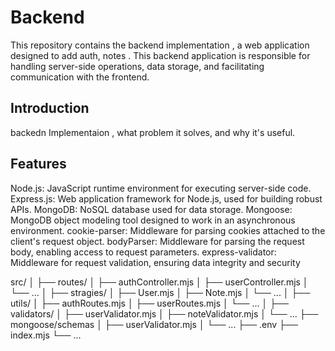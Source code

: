 # Backend

This repository contains the backend implementation , a web application designed to add auth, notes . This backend application is responsible for handling server-side operations, data storage, and facilitating communication with the frontend.




## Introduction

backedn Implementaion , what problem it solves, and why it's useful.

## Features

Node.js: JavaScript runtime environment for executing server-side code.
Express.js: Web application framework for Node.js, used for building robust APIs.
MongoDB: NoSQL database used for data storage.
Mongoose: MongoDB object modeling tool designed to work in an asynchronous environment.
cookie-parser: Middleware for parsing cookies attached to the client's request object.
bodyParser: Middleware for parsing the request body, enabling access to request parameters.
express-validator: Middleware for request validation, ensuring data integrity and security


src/
│
├── routes/
│   ├── authController.mjs
│   ├── userController.mjs
│   └── ...
│
├── stragies/
│   ├── User.mjs
│   ├── Note.mjs
│   └── ...
│
├── utils/
│   ├── authRoutes.mjs
│   ├── userRoutes.mjs
│   └── ...
│
├── validators/
│   ├── userValidator.mjs
│   ├── noteValidator.mjs
│   └── ...
├── mongoose/schemas
│   ├── userValidator.mjs
│   └── ...
├── .env
├── index.mjs
└── ...


